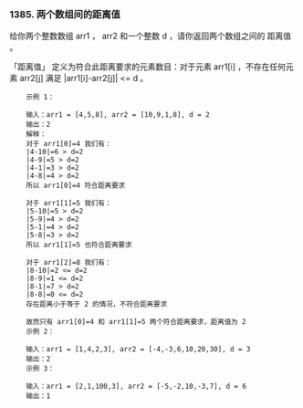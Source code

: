 ### 1385. 两个数组间的距离值



给你两个整数数组 arr1 ， arr2 和一个整数 d ，请你返回两个数组之间的 距离值 。

「距离值」 定义为符合此距离要求的元素数目：对于元素 arr1[i] ，不存在任何元素 arr2[j] 满足 |arr1[i]-arr2[j]| <= d 。

 
```
    示例 1：
    
    输入：arr1 = [4,5,8], arr2 = [10,9,1,8], d = 2
    输出：2
    解释：
    对于 arr1[0]=4 我们有：
    |4-10|=6 > d=2 
    |4-9|=5 > d=2 
    |4-1|=3 > d=2 
    |4-8|=4 > d=2 
    所以 arr1[0]=4 符合距离要求
    
    对于 arr1[1]=5 我们有：
    |5-10|=5 > d=2 
    |5-9|=4 > d=2 
    |5-1|=4 > d=2 
    |5-8|=3 > d=2
    所以 arr1[1]=5 也符合距离要求
    
    对于 arr1[2]=8 我们有：
    |8-10|=2 <= d=2
    |8-9|=1 <= d=2
    |8-1|=7 > d=2
    |8-8|=0 <= d=2
    存在距离小于等于 2 的情况，不符合距离要求 
    
    故而只有 arr1[0]=4 和 arr1[1]=5 两个符合距离要求，距离值为 2
    示例 2：
    
    输入：arr1 = [1,4,2,3], arr2 = [-4,-3,6,10,20,30], d = 3
    输出：2
    示例 3：
    
    输入：arr1 = [2,1,100,3], arr2 = [-5,-2,10,-3,7], d = 6
    输出：1
```